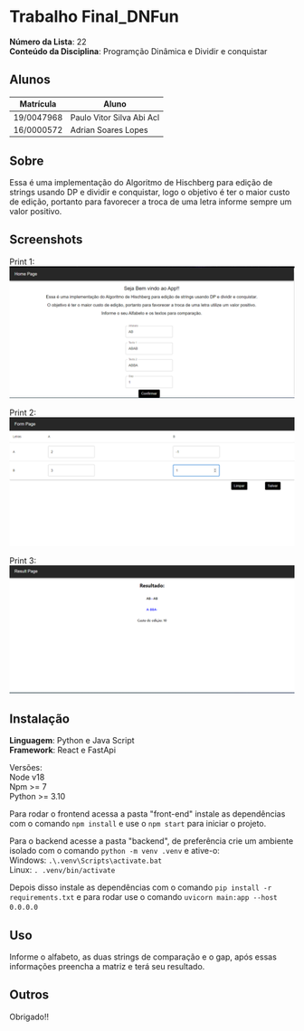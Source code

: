 # Trabalho Final_DNFun

**Número da Lista**: 22<br>
**Conteúdo da Disciplina**: Programção Dinâmica e Dividir e conquistar<br>

## Alunos
|Matrícula | Aluno |
| -- | -- |
| 19/0047968  |  Paulo Vitor Silva Abi Acl |
| 16/0000572  |  Adrian Soares Lopes |

## Sobre 
 Essa é uma implementação do Algoritmo de Hischberg para edição de strings usando DP e dividir e conquistar, logo o objetivo é ter o maior custo de edição, portanto para favorecer a troca de uma letra informe sempre um valor positivo.

## Screenshots
Print 1:
![Aplicação 1](./assets/aplicacao.png)

Print 2:
![Aplicação 2](./assets/aplicacao_2.png)

Print 3:
![Aplicação 3](./assets/aplicacao_3.png)



## Instalação 

**Linguagem**: Python e Java Script<br>
**Framework**: React e FastApi<br>

Versões:<br>
Node v18<br>
Npm >= 7<br>
Python >= 3.10<br>

Para rodar o frontend acessa a pasta "front-end" instale as dependências com o comando `npm install` e use o `npm start` para iniciar o projeto.<br>

Para o backend acesse a pasta "backend", de preferência crie um ambiente isolado com o comando `python -m venv .venv` e ative-o:<br>
Windows: `.\.venv\Scripts\activate.bat` <br>
Linux: `. .venv/bin/activate` <br>

Depois disso instale as dependências com o comando `pip install -r requirements.txt` e para rodar use o comando `uvicorn main:app --host 0.0.0.0`

## Uso 
Informe o alfabeto, as duas strings de comparação e o gap, após essas informações preencha a matriz e terá seu resultado.

## Outros 
Obrigado!!




